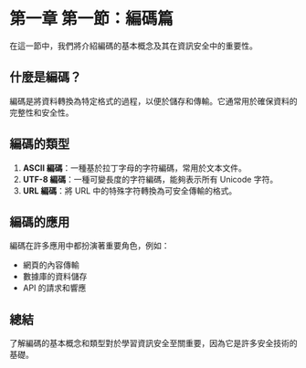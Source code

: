 # 第一章 第一節：編碼篇

在這一節中，我們將介紹編碼的基本概念及其在資訊安全中的重要性。

## 什麼是編碼？

編碼是將資料轉換為特定格式的過程，以便於儲存和傳輸。它通常用於確保資料的完整性和安全性。

## 編碼的類型

1. **ASCII 編碼**：一種基於拉丁字母的字符編碼，常用於文本文件。
2. **UTF-8 編碼**：一種可變長度的字符編碼，能夠表示所有 Unicode 字符。
3. **URL 編碼**：將 URL 中的特殊字符轉換為可安全傳輸的格式。

## 編碼的應用

編碼在許多應用中都扮演著重要角色，例如：

- 網頁的內容傳輸
- 數據庫的資料儲存
- API 的請求和響應

## 總結

了解編碼的基本概念和類型對於學習資訊安全至關重要，因為它是許多安全技術的基礎。